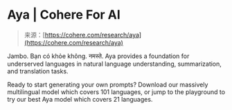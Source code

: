 <!--yml
category: 未分类
date: 2024-05-27 14:49:14
-->

# Aya | Cohere For AI

> 来源：[https://cohere.com/research/aya](https://cohere.com/research/aya)

Jambo. Bạn có khỏe không. नमस्ते. Aya provides a foundation for underserved languages in natural language understanding, summarization, and translation tasks.

Ready to start generating your own prompts? Download our massively multilingual model which covers 101 languages, or jump to the playground to try our best Aya model which covers 21 languages.